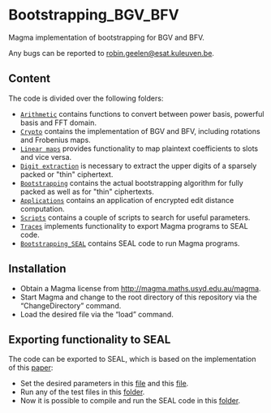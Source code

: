 # Bootstrapping_BGV_BFV

Magma implementation of bootstrapping for BGV and BFV.

Any bugs can be reported to robin.geelen@esat.kuleuven.be.

## Content

The code is divided over the following folders:
* [`Arithmetic`](Arithmetic) contains functions to convert between power basis, powerful basis and FFT domain.
* [`Crypto`](Crypto) contains the implementation of BGV and BFV, including rotations and Frobenius maps.
* [`Linear maps`](Linear%20maps) provides functionality to map plaintext coefficients to slots and vice versa.
* [`Digit extraction`](Digit%20extraction) is necessary to extract the upper digits of a sparsely packed or "thin" ciphertext.
* [`Bootstrapping`](Bootstrapping) contains the actual bootstrapping algorithm for fully packed as well as for "thin" ciphertexts.
* [`Applications`](Applications) contains an application of encrypted edit distance computation.
* [`Scripts`](Scripts) contains a couple of scripts to search for useful parameters.
* [`Traces`](Traces) implements functionality to export Magma programs to SEAL code.
* [`Bootstrapping_SEAL`](Bootstrapping_SEAL) contains SEAL code to run Magma programs.

## Installation

* Obtain a Magma license from http://magma.maths.usyd.edu.au/magma.
* Start Magma and change to the root directory of this repository via the “ChangeDirectory” command.
* Load the desired file via the “load” command.

## Exporting functionality to SEAL

The code can be exported to SEAL, which is based on the implementation of this [paper](https://eprint.iacr.org/2023/1304):
* Set the desired parameters in this [file](Crypto/Params.m) and this [file](Bootstrapping_SEAL/seal.cpp).
* Run any of the test files in this [folder](Bootstrapping).
* Now it is possible to compile and run the SEAL code in this [folder](Bootstrapping_SEAL).
